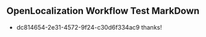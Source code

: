 ## OpenLocalization Workflow Test MarkDown
* dc814654-2e31-4572-9f24-c30d6f334ac9 thanks!

<!--HONumber=Jul16_HO2-->


